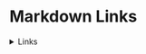 # Markdown Links
  <details><summary>Links</summary><p>


[Arreglos](https://blueg.co.uk/404)
</p></details>